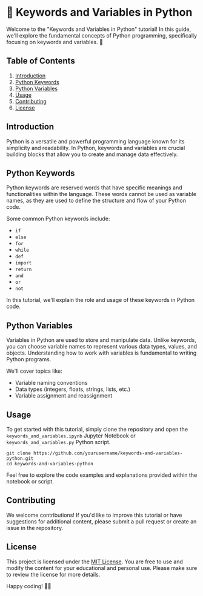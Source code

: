 
# 🐍 Keywords and Variables in Python

Welcome to the "Keywords and Variables in Python" tutorial! In this guide, we'll explore the fundamental concepts of Python programming, specifically focusing on keywords and variables. 🚀

## Table of Contents
1. [Introduction](#introduction)
2. [Python Keywords](#python-keywords)
3. [Python Variables](#python-variables)
4. [Usage](#usage)
5. [Contributing](#contributing)
6. [License](#license)

## Introduction

Python is a versatile and powerful programming language known for its simplicity and readability. In Python, keywords and variables are crucial building blocks that allow you to create and manage data effectively.

## Python Keywords

Python keywords are reserved words that have specific meanings and functionalities within the language. These words cannot be used as variable names, as they are used to define the structure and flow of your Python code.

Some common Python keywords include:
- `if`
- `else`
- `for`
- `while`
- `def`
- `import`
- `return`
- `and`
- `or`
- `not`

In this tutorial, we'll explain the role and usage of these keywords in Python code.

## Python Variables

Variables in Python are used to store and manipulate data. Unlike keywords, you can choose variable names to represent various data types, values, and objects. Understanding how to work with variables is fundamental to writing Python programs.

We'll cover topics like:
- Variable naming conventions
- Data types (integers, floats, strings, lists, etc.)
- Variable assignment and reassignment

## Usage

To get started with this tutorial, simply clone the repository and open the `keywords_and_variables.ipynb` Jupyter Notebook or `keywords_and_variables.py` Python script.

```
git clone https://github.com/yourusername/keywords-and-variables-python.git
cd keywords-and-variables-python
```

Feel free to explore the code examples and explanations provided within the notebook or script.

## Contributing

We welcome contributions! If you'd like to improve this tutorial or have suggestions for additional content, please submit a pull request or create an issue in the repository.

## License

This project is licensed under the [MIT License](LICENSE). You are free to use and modify the content for your educational and personal use. Please make sure to review the license for more details.

Happy coding! 🚀🐍
